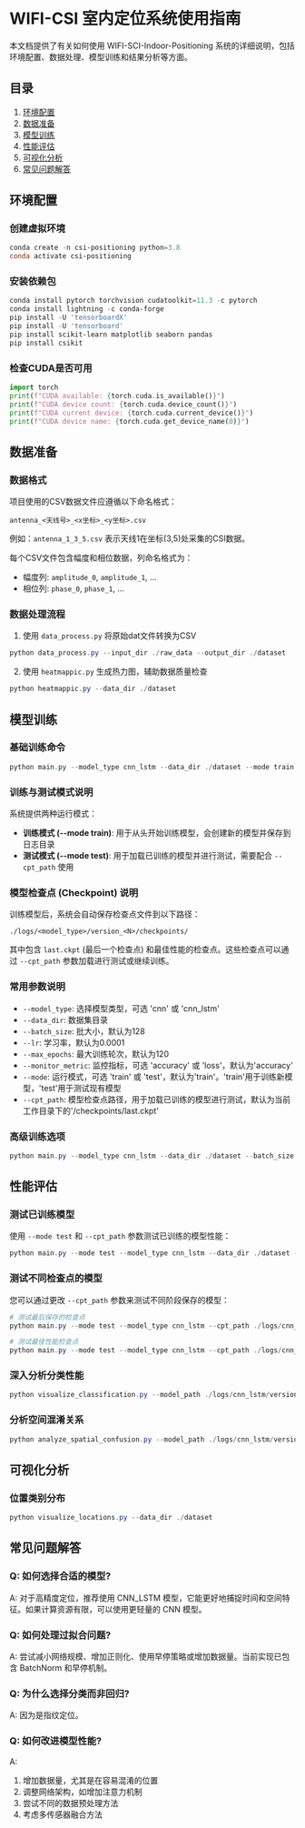 # WIFI-CSI 室内定位系统使用指南

本文档提供了有关如何使用 WIFI-SCI-Indoor-Positioning 系统的详细说明，包括环境配置、数据处理、模型训练和结果分析等方面。

## 目录
1. [环境配置](#环境配置)
2. [数据准备](#数据准备)
3. [模型训练](#模型训练)
4. [性能评估](#性能评估)
5. [可视化分析](#可视化分析)
6. [常见问题解答](#常见问题解答)

## 环境配置

### 创建虚拟环境
```powershell
conda create -n csi-positioning python=3.8
conda activate csi-positioning
```

### 安装依赖包
```powershell
conda install pytorch torchvision cudatoolkit=11.3 -c pytorch
conda install lightning -c conda-forge
pip install -U 'tensorboardX'
pip install -U 'tensorboard'
pip install scikit-learn matplotlib seaborn pandas
pip install csikit
```

### 检查CUDA是否可用
```python
import torch
print(f"CUDA available: {torch.cuda.is_available()}")
print(f"CUDA device count: {torch.cuda.device_count()}")
print(f"CUDA current device: {torch.cuda.current_device()}")
print(f"CUDA device name: {torch.cuda.get_device_name(0)}")
```

## 数据准备

### 数据格式
项目使用的CSV数据文件应遵循以下命名格式：
```
antenna_<天线号>_<x坐标>_<y坐标>.csv
```

例如：`antenna_1_3_5.csv` 表示天线1在坐标(3,5)处采集的CSI数据。

每个CSV文件包含幅度和相位数据，列命名格式为：
- 幅度列: `amplitude_0`, `amplitude_1`, ...
- 相位列: `phase_0`, `phase_1`, ...

### 数据处理流程
1. 使用 `data_process.py` 将原始dat文件转换为CSV
```powershell
python data_process.py --input_dir ./raw_data --output_dir ./dataset
```

2. 使用 `heatmappic.py` 生成热力图，辅助数据质量检查
```powershell
python heatmappic.py --data_dir ./dataset
```

## 模型训练

### 基础训练命令
```powershell
python main.py --model_type cnn_lstm --data_dir ./dataset --mode train
```

### 训练与测试模式说明
系统提供两种运行模式：
- **训练模式 (--mode train)**: 用于从头开始训练模型，会创建新的模型并保存到日志目录
- **测试模式 (--mode test)**: 用于加载已训练的模型并进行测试，需要配合 `--cpt_path` 使用

### 模型检查点 (Checkpoint) 说明
训练模型后，系统会自动保存检查点文件到以下路径：
```
./logs/<model_type>/version_<N>/checkpoints/
```
其中包含 `last.ckpt` (最后一个检查点) 和最佳性能的检查点。这些检查点可以通过 `--cpt_path` 参数加载进行测试或继续训练。

### 常用参数说明
- `--model_type`: 选择模型类型，可选 'cnn' 或 'cnn_lstm'
- `--data_dir`: 数据集目录
- `--batch_size`: 批大小，默认为128
- `--lr`: 学习率，默认为0.0001
- `--max_epochs`: 最大训练轮次，默认为120
- `--monitor_metric`: 监控指标，可选 'accuracy' 或 'loss'，默认为'accuracy'
- `--mode`: 运行模式，可选 'train' 或 'test'，默认为'train'。'train'用于训练新模型，'test'用于测试现有模型
- `--cpt_path`: 模型检查点路径，用于加载已训练的模型进行测试，默认为当前工作目录下的'/checkpoints/last.ckpt'

### 高级训练选项
```powershell
python main.py --model_type cnn_lstm --data_dir ./dataset --batch_size 64 --lr 0.0005 --max_epochs 200 --monitor_metric accuracy
```

## 性能评估

### 测试已训练模型
使用 `--mode test` 和 `--cpt_path` 参数测试已训练的模型性能：

```powershell
python main.py --mode test --model_type cnn_lstm --data_dir ./dataset --cpt_path ./logs/cnn_lstm/version_0/checkpoints/last.ckpt
```

### 测试不同检查点的模型
您可以通过更改 `--cpt_path` 参数来测试不同阶段保存的模型：

```powershell
# 测试最后保存的检查点
python main.py --mode test --model_type cnn_lstm --cpt_path ./logs/cnn_lstm/version_0/checkpoints/last.ckpt

# 测试最佳性能检查点
python main.py --mode test --model_type cnn_lstm --cpt_path ./logs/cnn_lstm/version_0/checkpoints/cnn_lstm-best-epoch=45-val_acc=0.987.ckpt
```

### 深入分析分类性能
```powershell
python visualize_classification.py --model_path ./logs/cnn_lstm/version_0/checkpoints/last.ckpt --model_type cnn_lstm --data_dir ./dataset
```

### 分析空间混淆关系
```powershell
python analyze_spatial_confusion.py --model_path ./logs/cnn_lstm/version_0/checkpoints/last.ckpt --model_type cnn_lstm --data_dir ./dataset
```

## 可视化分析

### 位置类别分布
```powershell
python visualize_locations.py --data_dir ./dataset
```


## 常见问题解答

### Q: 如何选择合适的模型?
A: 对于高精度定位，推荐使用 CNN_LSTM 模型，它能更好地捕捉时间和空间特征。如果计算资源有限，可以使用更轻量的 CNN 模型。

### Q: 如何处理过拟合问题?
A: 尝试减小网络规模、增加正则化、使用早停策略或增加数据量。当前实现已包含 BatchNorm 和早停机制。

### Q: 为什么选择分类而非回归?
A: 因为是指纹定位。

### Q: 如何改进模型性能?
A: 
1. 增加数据量，尤其是在容易混淆的位置
2. 调整网络架构，如增加注意力机制
3. 尝试不同的数据预处理方法
4. 考虑多传感器融合方法
